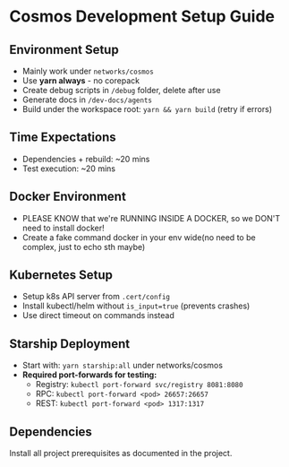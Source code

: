 # Cosmos Development Setup Guide

## Environment Setup
- Mainly work under `networks/cosmos`
- Use **yarn always** - no corepack
- Create debug scripts in `/debug` folder, delete after use
- Generate docs in `/dev-docs/agents`
- Build under the workspace root: `yarn && yarn build` (retry if errors)

## Time Expectations
- Dependencies + rebuild: ~20 mins
- Test execution: ~20 mins

## Docker Environment
- PLEASE KNOW that we're RUNNING INSIDE A DOCKER, so we DON'T need to install docker!
- Create a fake command docker in your env wide(no need to be complex, just to echo sth maybe)

## Kubernetes Setup
- Setup k8s API server from `.cert/config`
- Install kubectl/helm without `is_input=true` (prevents crashes)
- Use direct timeout on commands instead

## Starship Deployment
- Start with: `yarn starship:all` under networks/cosmos
- **Required port-forwards for testing:**
  - Registry: `kubectl port-forward svc/registry 8081:8080`
  - RPC: `kubectl port-forward <pod> 26657:26657`
  - REST: `kubectl port-forward <pod> 1317:1317`

## Dependencies
Install all project prerequisites as documented in the project.